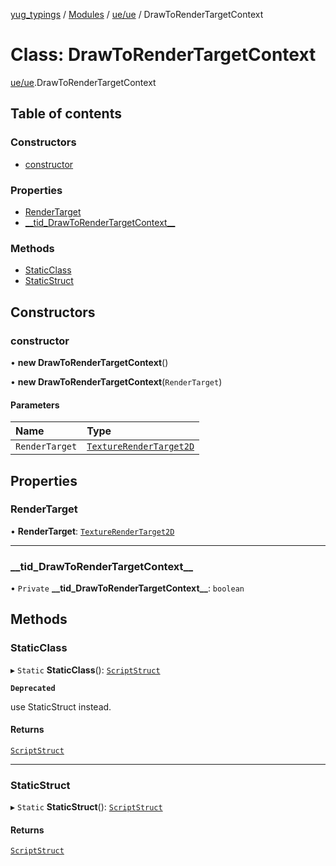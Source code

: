 [yug_typings](../README.md) / [Modules](../modules.md) / [ue/ue](../modules/ue_ue.md) / DrawToRenderTargetContext

# Class: DrawToRenderTargetContext

[ue/ue](../modules/ue_ue.md).DrawToRenderTargetContext

## Table of contents

### Constructors

- [constructor](ue_ue.DrawToRenderTargetContext.md#constructor)

### Properties

- [RenderTarget](ue_ue.DrawToRenderTargetContext.md#rendertarget)
- [\_\_tid\_DrawToRenderTargetContext\_\_](ue_ue.DrawToRenderTargetContext.md#__tid_drawtorendertargetcontext__)

### Methods

- [StaticClass](ue_ue.DrawToRenderTargetContext.md#staticclass)
- [StaticStruct](ue_ue.DrawToRenderTargetContext.md#staticstruct)

## Constructors

### constructor

• **new DrawToRenderTargetContext**()

• **new DrawToRenderTargetContext**(`RenderTarget`)

#### Parameters

| Name | Type |
| :------ | :------ |
| `RenderTarget` | [`TextureRenderTarget2D`](ue_ue.TextureRenderTarget2D.md) |

## Properties

### RenderTarget

• **RenderTarget**: [`TextureRenderTarget2D`](ue_ue.TextureRenderTarget2D.md)

___

### \_\_tid\_DrawToRenderTargetContext\_\_

• `Private` **\_\_tid\_DrawToRenderTargetContext\_\_**: `boolean`

## Methods

### StaticClass

▸ `Static` **StaticClass**(): [`ScriptStruct`](ue_ue.ScriptStruct.md)

**`Deprecated`**

use StaticStruct instead.

#### Returns

[`ScriptStruct`](ue_ue.ScriptStruct.md)

___

### StaticStruct

▸ `Static` **StaticStruct**(): [`ScriptStruct`](ue_ue.ScriptStruct.md)

#### Returns

[`ScriptStruct`](ue_ue.ScriptStruct.md)
